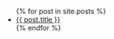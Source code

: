 <ul>
  {% for post in site.posts %}
    <li>
      <a href="{{ /post.year/post.month/post.day/post.title }}">{{ post.title }}</a>
    </li>
  {% endfor %}
</ul>
